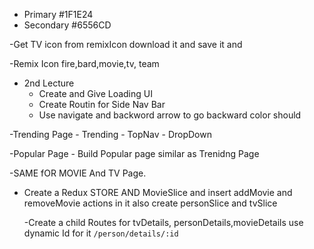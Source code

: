 - Primary #1F1E24 
- Secondary #6556CD

-Get TV icon from remixIcon download it and save it and

-Remix Icon fire,bard,movie,tv, team

- 2nd Lecture
    - Create and Give Loading UI 
    - Create Routin for Side Nav Bar
    - Use navigate and backword arrow to go backward color should 

-Trending Page
    - Trending
    - TopNav
    - DropDown

-Popular Page
    - Build Popular page similar as Trenidng Page

-SAME fOR MOVIE And TV Page.
    

- Create a Redux STORE AND MovieSlice and insert addMovie and removeMovie actions in it also create personSlice and tvSlice 

    -Create a child Routes for tvDetails, personDetails,movieDetails use dynamic Id for it `/person/details/:id`
    